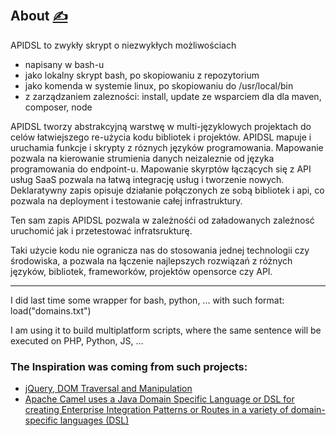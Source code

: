 
## About [<span style='font-size:20px;'>&#x270D;</span>](https://github.com/apidsl/docs/edit/main/DOCS/ABOUT.md)

APIDSL to zwykły skrypt o niezwykłych możliwościach
+ napisany w bash-u
+ jako lokalny skrypt bash, po skopiowaniu z repozytorium
+ jako komenda w systemie linux, po skopiowaniu do /usr/local/bin
+ z zarządzaniem zalezności: install, update ze wsparciem dla dla maven, composer, node

APIDSL tworzy abstrakcyjną warstwę w multi-języklowych projektach do celów łatwiejszego re-użycia kodu bibliotek i projektów.
APIDSL mapuje i uruchamia funkcje i skrypty z róznych języków programowania.
Mapowanie pozwala na kierowanie strumienia danych neizaleznie od języka programowania do endpoint-u.
Mapowanie skyrptów łączących się z API usług SaaS pozwala na łatwą integrację usług i tworzenie nowych.
Deklaratywny zapis opisuje działanie połączonych ze sobą bibliotek i api, co pozwala na deployment i testowanie całej infrastruktury.

Ten sam zapis APIDSL pozwala w zależnośći od załadowanych zależnosć uruchomić jak i przetestować infratsrukturę.



Taki użycie kodu nie ogranicza nas do stosowania jednej technologii czy środowiska,
a pozwala na łączenie najlepszych rozwiązań z różnych języków, bibliotek, frameworków, projektów opensorce czy API.

---

I did last time some wrapper for bash, python, ... with such format: load("domains.txt")

I am using it to build multiplatform scripts, where the same sentence will be executed on PHP, Python, JS, ...

### The Inspiration was coming from such projects:

+ [jQuery, DOM Traversal and Manipulation](https://jquery.com/)
+ [Apache Camel uses a Java Domain Specific Language or DSL for creating Enterprise Integration Patterns or Routes in a variety of domain-specific languages (DSL)](https://camel.apache.org/manual/dsl.html)


